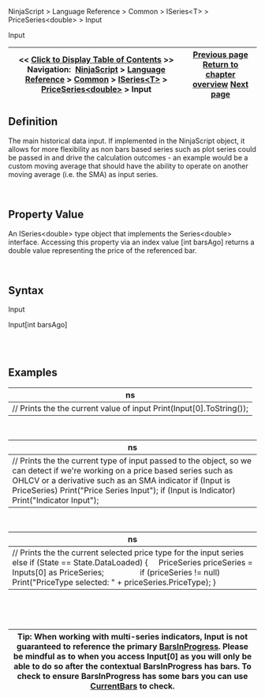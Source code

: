 ﻿


NinjaScript \> Language Reference \> Common \> ISeries\<T\> \> PriceSeries\<double\> \> Input






















Input







| \<\< [Click to Display Table of Contents](input.md) \>\> **Navigation:**     [NinjaScript](ninjascript.md) \> [Language Reference](language_reference_wip.md) \> [Common](common.md) \> [ISeries\<T\>](iseriest.md) \> [PriceSeries\<double\>](priceseries.md) \> Input | [Previous page](highs.md) [Return to chapter overview](priceseries.md) [Next page](inputs.md) |
| --- | --- |











## Definition


The main historical data input. If implemented in the NinjaScript object, it allows for more flexibility as non bars based series such as plot series could be passed in and drive the calculation outcomes \- an example would be a custom moving average that should have the ability to operate on another moving average (i.e. the SMA) as input series.


 


## Property Value


An ISeries\<double\> type object that implements the Series\<double\> interface. Accessing this property via an index value \[int barsAgo] returns a double value representing the price of the referenced bar.


 


## Syntax


Input   

Input\[int barsAgo]


## 


 


## 


## Examples




| ns |
| --- |
| // Prints the the current value of input Print(Input\[0].ToString()); |



 




| ns |
| --- |
| // Prints the the current type of input passed to the object, so we can detect if we're working on a price based series such as OHLCV or a derivative such as an SMA indicator if (Input is PriceSeries) Print("Price Series Input"); if (Input is Indicator) Print("Indicator Input"); |



 




| ns |
| --- |
| // Prints the the current selected price type for the input series else if (State \=\= State.DataLoaded) {      PriceSeries priceSeries \= Inputs\[0] as PriceSeries;                   if (priceSeries !\= null)          Print("PriceType selected: " \+ priceSeries.PriceType); } |



 


 




| Tip: When working with multi\-series indicators, Input is not guaranteed to reference the primary [BarsInProgress](barsinprogress.md). Please be mindful as to when you access Input\[0] as you will only be able to do so after the contextual BarsInProgress has bars. To check to ensure BarsInProgress has some bars you can use [CurrentBars](currentbars.md) to check. |
| --- |









